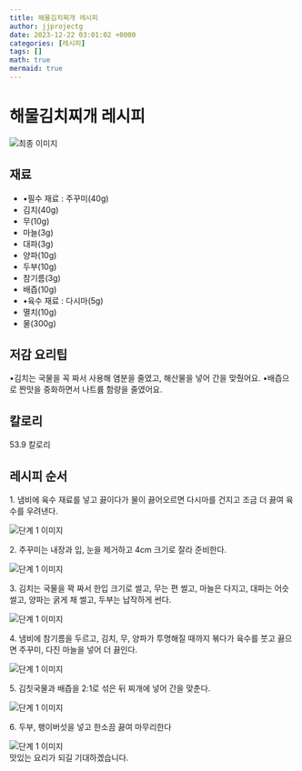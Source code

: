 ```yaml
---
title: 해물김치찌개 레시피
author: jjprojectg
date: 2023-12-22 03:01:02 +0000
categories: [레시피]
tags: []
math: true
mermaid: true
---
```

<meta name="og:type" content="website"/>
<meta charset="UTF-8"/>
<div class="header">
  <h1>해물김치찌개 레시피</h1>
</div>

<div class="container my-4">
  <div class="row">
    <div class="col-12 col-md-6">
      <div class="recipe-image">
        <img src="http://www.foodsafetykorea.go.kr/uploadimg/20230306/20230306022845_1678080525384.jpg" class="step-image" alt="최종 이미지"/>
      </div>
    </div>
    <div class="col-12 col-md-6">
      <div class="ingredients">
        <h2>재료</h2>
        <ul class="card">
          <li> •필수 재료 : 주꾸미(40g) </li>
          <li>  김치(40g) </li>
          <li>  무(10g) </li>
          <li>  마늘(3g) </li>
          <li>  대파(3g) </li>
          <li>  양파(10g) </li>
          <li>  두부(10g) </li>
          <li>  참기름(3g) </li>
          <li>  배즙(10g) </li>
          <li> •육수 재료 : 다시마(5g) </li>
          <li>  멸치(10g) </li>
          <li>  물(300g) </li>
</ul>
      </div>
    </div>
    <div class="col-12 col-md-6">
      <div class="ingredients">
        <h2>저감 요리팁</h2>
        <div class="card"> 
          <p>
            •김치는 국물을 꼭 짜서 사용해 염분을 줄였고, 해산물을 넣어 간을 맞췄어요.
•배즙으로 짠맛을 중화하면서 나트륨 함량을 줄였어요.
          </p>
        </div>
      </div>
      <div class="ingredients">
        <h2>칼로리</h2>
        <div class="card"> 
          <p>
            53.9 칼로리
          </p>
        </div>
      </div>
    </div>
  </div>

  <h2 class="my-4">레시피 순서</h2>
  <div class="card recipe-card">
    <div class="card-body recipe-step">
      <p class="card-text step-description">1. 냄비에 육수 재료를 넣고 끓이다가 물이 끓어오르면 다시마를 건지고 조금 더 끓여 육수를 우려낸다.</p>
      <img src="http://www.foodsafetykorea.go.kr/uploadimg/20230306/20230306022942_1678080582607.jpg" alt="단계 1 이미지" class="step-image"/>
    </div>
  </div>
  <div class="card recipe-card">
    <div class="card-body recipe-step">
      <p class="card-text step-description">2. 주꾸미는 내장과 입, 눈을 제거하고 4cm 크기로 잘라 준비한다.</p>
      <img src="http://www.foodsafetykorea.go.kr/uploadimg/20230306/20230306023039_1678080639676.jpg" alt="단계 1 이미지" class="step-image"/>
    </div>
  </div>
  <div class="card recipe-card">
    <div class="card-body recipe-step">
      <p class="card-text step-description">3. 김치는 국물을 꽉 짜서 한입 크기로 썰고, 무는 편 썰고, 마늘은 다지고, 대파는 어슷 썰고, 양파는 굵게 채 썰고, 두부는 납작하게 썬다.</p>
      <img src="http://www.foodsafetykorea.go.kr/uploadimg/20230306/20230306023103_1678080663820.jpg" alt="단계 1 이미지" class="step-image"/>
    </div>
  </div>
  <div class="card recipe-card">
    <div class="card-body recipe-step">
      <p class="card-text step-description">4. 냄비에 참기름을 두르고, 김치, 무, 양파가 투명해질 때까지 볶다가 육수를 붓고 끓으면 주꾸미, 다진 마늘을 넣어 더 끓인다.</p>
      <img src="http://www.foodsafetykorea.go.kr/uploadimg/20230313/20230313110637_1678673197807.jpg" alt="단계 1 이미지" class="step-image"/>
    </div>
  </div>
  <div class="card recipe-card">
    <div class="card-body recipe-step">
      <p class="card-text step-description">5. 김칫국물과 배즙을 2:1로 섞은 뒤 찌개에 넣어 간을 맞춘다.</p>
      <img src="http://www.foodsafetykorea.go.kr/uploadimg/20230306/20230306023149_1678080709863.jpg" alt="단계 1 이미지" class="step-image"/>
    </div>
  </div>
  <div class="card recipe-card">
    <div class="card-body recipe-step">
      <p class="card-text step-description">6. 두부, 팽이버섯을 넣고 한소끔 끓여 마무리한다</p>
      <img src="http://www.foodsafetykorea.go.kr/uploadimg/20230306/20230306023210_1678080730863.jpg" alt="단계 1 이미지" class="step-image"/>
    </div>
  </div>

</div>
맛있는 요리가 되길 기대하겠습니다.
